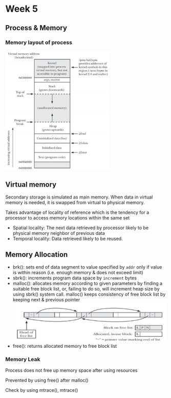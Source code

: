 # Week 5

## Process & Memory

### Memory layout of process

![Memory layout of process](Capture.png)

## Virtual memory
Secondary storage is simulated as main memory. When data in virtual memory is needed, it is swapped from virtual to physical memory.

Takes advantage of locality of reference which is the tendency for a processor to access memory locations within the same set
- Spatial locality: The next data retrieved by processor likely to be physical memory neighbor of previous data
- Temporal locality: Data retrieved likely to be reused.

## Memory Allocation
- brk(): sets end of data segment to value specified by `addr` only if value is within reason (i.e. enough memory & does not exceed limit)
- sbrk(): increments program data space by `increment` bytes
- malloc(): allocates memory according to given parameters by finding a suitable free block list, or, failing to do so, will increment heap size by using sbrk() system call. malloc() keeps consistency of free block list by keeping next & previous pointer
        ![malloc mechanism](caplure.png)
- free(): returns allocated memory to free block list

### Memory Leak
Process does not free up memory space after using resources

Prevented by using free() after malloc()

Check by using mtrace(), mtrace()